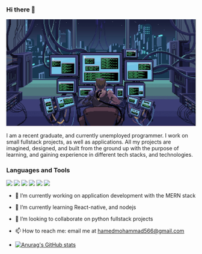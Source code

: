 ### Hi there 👋
![Header Image](https://raw.githubusercontent.com/M-AHamed/M-AHamed/main/41e11d1290a0e8cb7b1c8f267e57b78c95e505d6.webp)

<!-- Introduce your social icon with markdown and custom image if needed -->

<!--
**M-AHamed/M-AHamed** is a ✨ _special_ ✨ repository because its `README.md` (this file) appears on your GitHub profile.

Here are some ideas to get you started:

- 🔭 I’m currently working on ...
- 🌱 I’m currently learning ...
- 👯 I’m looking to collaborate on ...
- 🤔 I’m looking for help with ...
- 💬 Ask me about ...
- 📫 How to reach me: ...
- ⚡ Fun fact: ...
-->

I am a recent graduate, and currently unemployed programmer. I work on small fullstack projects, as well as applications. All my projects are imagined, designed, and built from the ground up with the purpose of learning, and gaining experience in different tech stacks, and technologies.

### Languages and Tools

<p float="left">
  <img src="https://cdn.jsdelivr.net/gh/devicons/devicon/icons/java/java-original-wordmark.svg" height="30" />
  <img src="https://cdn.jsdelivr.net/gh/devicons/devicon/icons/javascript/javascript-original.svg" height="30" />
  <img src="https://cdn.jsdelivr.net/gh/devicons/devicon/icons/python/python-original.svg" height="30" />
  <img src="https://cdn.jsdelivr.net/gh/devicons/devicon/icons/react/react-original.svg" height="30" />
  <img src="https://cdn.jsdelivr.net/gh/devicons/devicon/icons/mongodb/mongodb-original.svg" height="30" />
  <img src="https://cdn.jsdelivr.net/gh/devicons/devicon/icons/postgresql/postgresql-original.svg" height="30" />
</p>

<!-- Icons sizes are fixed by GitHub markdown render, if you need custom sizes use <img> tags with specific height and width -->
- 🔭 I’m currently working on application development with the MERN stack
- 🌱 I’m currently learning React-native, and nodejs
- 👯 I’m looking to collaborate on python fullstack projects
- 📫 How to reach me: email me at [hamedmohammad566@gmail.com](mailto:hamedmohammad@gmail.com)

- [![Anurag's GitHub stats](https://github-readme-stats.vercel.app/api?username=M-AHamed)](https://github.com/anuraghazra/github-readme-statsshow_icons=true&theme=radical)
